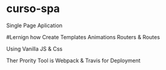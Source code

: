 # curso-spa
Single Page Aplication

#Lernign how 
Create Templates
Animations
Routers & Routes 

Using Vanilla JS & Css

Ther Prority Tool is Webpack 
& Travis for Deployment